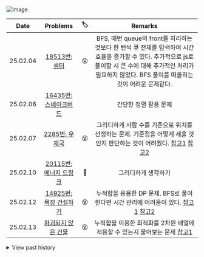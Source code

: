 ![image](https://user-images.githubusercontent.com/62245207/166436256-f57c27ba-0bca-497d-b7b9-786720c5c801.png)

|Date|Problems|🏷️|Remarks|
|-----|:-----:|:-----:|:-----:|
|25.02.04|[18513번: 샘터](https://www.acmicpc.net/problem/18513)|😵|BFS, 매번 queue의 front를 처리하는 것보다 한 턴씩 큐 전체를 탐색하여 시간 효율을 증가할 수 있다. 추가적으로 js로 풀이할 시 큰 수에 대해 추가적인 처리가 필요하지 않았다. BFS 풀이를 떠올리는 것이 어려운 문제같다.|
|25.02.06|[16435번: 스네이크버드](https://www.acmicpc.net/problem/16435)||간단한 정렬 활용 문제|
|25.02.07|[2285번: 우체국](https://www.acmicpc.net/problem/2285)|😵|그리디하게 사람 수를 기준으로 위치를 선정하는 문제. 기준점을 어떻게 세울 것인지 판단하는 것이 어려웠다. [참고1](https://min413903.tistory.com/70) [참고2](https://youngseo-computerblog.tistory.com/105)|
|25.02.10|[20115번: 에너지 드링크](https://www.acmicpc.net/problem/20115)|🎂|그리디하게 생각하기|
|25.02.12|[14925번: 목장 건설하기](https://www.acmicpc.net/problem/14925)|😵|누적합을 응용한 DP 문제. BFS로 풀이한다면 시간 관리에 어려움이 있다. [참고1](https://sangdo913.tistory.com/116) [참고2](https://blog.naver.com/jinhan814/222293314366)|
|25.02.13|[파괴되지 않은 건물](https://school.programmers.co.kr/learn/courses/30/lessons/92344?language=javascript)|😵|누적합을 이용한 최적화를 2차원 배열에 적용할 수 있는지 물어보는 문제 [참고1](https://www.youtube.com/watch?v=4B6tDyIz694)|

<details>
<summary>View past history</summary>
<p>

<details>
<summary>2021 NOVEMBER</summary>
<p>

|Date|Problems|🏷️|Remarks|
|-----|:-----:|:-----:|:-----:|
|21.11.01|[BOJ 12865 : 평범한 배낭](https://www.acmicpc.net/problem/12865)||배낭 문제 복습  [(Notion)](https://funny-joggers-d9f.notion.site/Knapsack-Problem-1ff6a36da7c14bb584efc0eb367c2d49)|
|21.11.05|[BOJ 1316 : 그룹 단어 체커](https://www.acmicpc.net/problem/1316)||문자열|
|21.11.06|[BOJ 1003 : 피보나치 함수](https://www.acmicpc.net/problem/1003)|🔵|DP|
|21.11.07|[BOJ 11726 : 2xn 타일링](https://www.acmicpc.net/problem/11726)||DP|
|21.11.08|[BOJ 5014 : 스타트링크](https://www.acmicpc.net/problem/5014)||BFS|
|21.11.09|[BOJ 2178 : 미로 탐색](https://www.acmicpc.net/problem/2178)||BFS|
|21.11.10|[BOJ 11651 : 좌표 정렬하기 2](https://www.acmicpc.net/problem/11651)||정렬|
|21.11.11|[BOJ 1931 : 회의실 배정](https://www.acmicpc.net/problem/1931)||그리디|
|21.11.12|[BOJ 11399 : ATM](https://www.acmicpc.net/problem/11399)||그리디|
|21.11.13|[BOJ 10814 : 나이순 정렬](https://www.acmicpc.net/problem/10814)||정렬|
|21.11.13|[BOJ 1068 : 트리](https://www.acmicpc.net/problem/1068)||DFS,트리|
|21.11.14|[BOJ 1541 : 잃어버린 괄호](https://www.acmicpc.net/problem/1541)||그리디,문자열|
|21.11.15|[BOJ 1002 : 터렛](https://www.acmicpc.net/problem/1002)|🔵|기하 ([두 원의 위치관계](https://mathbang.net/101))|
|21.11.16|||클래스 공부|
|21.11.17|[BOJ 11758 : CCW](https://www.acmicpc.net/problem/11758)|🔵|CCW 알고리즘 [(Notion)](https://funny-joggers-d9f.notion.site/CCW-Counter-Clockwise-6cb2f0ac3b634ab8be75561af0a1048c)|
|21.11.19|[BOJ 17386 : 선분 교차 1](https://www.acmicpc.net/problem/17386)||CCW, 선분 교차 판정|
|21.11.21|[BOJ 23561 : Young한 에너지는 부족하다](https://www.acmicpc.net/problem/23561)||그리디와 정렬|
|21.11.22|[BOJ 17952 : 과제는 끝나지 않아!](https://www.acmicpc.net/problem/17952)||스택 |
|21.11.23|[BOJ 23304 : 아카라카](https://www.acmicpc.net/problem/23304)||문자열, 재귀|
|21.11.24|[BOJ 10546 : 배부른 마라토너](https://www.acmicpc.net/problem/10546)||해시맵|
|21.11.26|[BOJ 11000 : 강의실 배정](https://www.acmicpc.net/problem/11000)|🔵|우선순위 큐|
|21.11.27|[BOJ 6603 : 로또](https://www.acmicpc.net/problem/6603)||재귀, 백트래킹|
|21.11.28|[BOJ 16212 : 정열적인 정렬](https://www.acmicpc.net/problem/16212)||정렬|
|21.11.29|[BOJ 1012 : 유기농 배추](https://www.acmicpc.net/problem/1012)||BFS|

</p>
</details>
  
<details>
<summary>2021 OCTOBER</summary>
<p>

|Date|Problems|🏷️|Remarks|
|-----|:-----:|:-----:|:-----:|
|21.10.01|[BOJ 2156 : 포도주 시식](https://www.acmicpc.net/problem/2156)||DP! [2579](https://www.acmicpc.net/problem/2579)번 문제 확장느낌|
|21.10.02|[BOJ 2667 : 단지번호붙이기](https://www.acmicpc.net/problem/2667)||BFS, queue 메모리 초과 조심|
|21.10.03|[BOJ 1300 : K번째 수](https://www.acmicpc.net/problem/1300)|🔵|이분탐색|
|21.10.04|[BOJ 1697 : 숨바꼭질](https://www.acmicpc.net/problem/1697)||BFS|
|21.10.05|[BOJ 3273 : 두 수의 합](https://www.acmicpc.net/problem/3273)||투포인터|
|21.10.06|[BOJ 5403 : AC](https://www.acmicpc.net/problem/5403)||처음 써보는 덱|
|21.10.07|[BOJ 2075 : N번째 큰 수](https://www.acmicpc.net/problem/5403)|🔵|우선순위 큐|
|21.10.08|[BOJ 11506 : 占쏙옙](https://www.acmicpc.net/problem/11506)||[�](https://www.acmicpc.net/workbook/view/127)[�](https://docs.oracle.com/cd/E19199-01/817-4243-10/std-ins-gui.html)|
|21.10.09|[BOJ 1916 : 최소비용 구하기](https://www.acmicpc.net/problem/1916)||다익스트라 기초|
|21.10.10|[BOJ 1504 : 특정한 최단경로](https://www.acmicpc.net/problem/1504)||다익스트라 응용|
|21.10.11|[BOJ 9370 : 미확인 도착지](https://www.acmicpc.net/problem/9370)|🔵|다익스트라 응용|
|21.10.13|[BOJ 2435 : 기상청 인턴 신현수](https://www.acmicpc.net/problem/2435)||브루트포스|
|21.10.14|[BOJ 2164 : 카드2](https://www.acmicpc.net/problem/2164)||큐|
|21.10.15|[BOJ 1026 : 보물](https://www.acmicpc.net/problem/1026)||정렬|
|21.10.16|[BOJ 1065 : 한수](https://www.acmicpc.net/problem/1065)||브루트포스|
|21.10.17|[BOJ 5639 : 이진 검색 트리](https://www.acmicpc.net/problem/5639)|🔵|트리구현 or 분할정복|
|21.10.18|[BOJ 9252 : LCS 2](https://www.acmicpc.net/problem/9252)|🔵|[BOJ 9251](https://www.acmicpc.net/problem/9251) 후속, DP|
|21.10.19|[BOJ 10773 : 제로](https://www.acmicpc.net/problem/10773)||스택|
|21.10.21|[BOJ 9012 : 괄호](https://www.acmicpc.net/problem/9012)||STACK|
|21.10.22|[BOJ 1717 : 집합의 표현](https://www.acmicpc.net/problem/1717)|🔵|첫 유니온 파인드|
|21.10.23|[BOJ 1976 : 여행 가자](https://www.acmicpc.net/problem/1976)||유니온 파인드 or DFS or BFS|
|21.10.24|[BOJ 4195 : 친구 네트워크](https://www.acmicpc.net/problem/4195)|🔵|해시 + 유니온 파인드 (weighted로 품)|
|21.10.26|[BOJ 2003 : 수들의 합 2](https://www.acmicpc.net/problem/2003)|🔵|투 포인터|
|21.10.27|[BOJ 1929 : 소수 구하기](https://www.acmicpc.net/problem/1929)|🔵|[에라토스테네스의 체](https://blog.naver.com/ndb796/221233595886)|
|21.10.28|[BOJ 4948 : 베르트랑 공준](https://www.acmicpc.net/problem/4948)||전과 동, 소수 판별|
|21.10.29|[BOJ 11286 : 절댓값 힙](https://www.acmicpc.net/problem/11286)||우선순위 큐|
|21.10.30|[BOJ 5052 : 전화번호 목록](https://www.acmicpc.net/problem/5052)||문자열|
|21.10.31|[BOJ 11047 : 동전 0](https://www.acmicpc.net/problem/11047)||그리디|

</p>
</details>

<details>
<summary>2021 SEPTEMBER</summary>
<p>

|Date|Problems|🏷️|Remarks|
|-----|:-----:|:-----:|:-----:|
|21.09.01|[BOJ 1235 : 학생 번호](https://www.acmicpc.net/problem/1235)||문자열|
|21.09.02|[BOJ 10816 : 숫자 카드 2](https://www.acmicpc.net/problem/10816)|🔵|lower,upper bound 구현|
|21.09.03|[BOJ 1654 : 랜선 자르기](https://www.acmicpc.net/problem/1654)||이분탐색 (최대값 찾기)|
|21.09.04|[BOJ 2805 : 나무 자르기](https://www.acmicpc.net/problem/2805)||''|
|21.09.05|[BOJ 2110 : 공유기 설치](https://www.acmicpc.net/problem/2110)||''|
|21.09.06|[BOJ 1072 : 게임](https://www.acmicpc.net/problem/1072)||이분탐색 (최소값 찾기)|
|21.09.07|[BOJ 2343 : 기타 레슨](https://www.acmicpc.net/problem/2343)|🔵|''|
|21.09.08|[BOJ 6236 : 용돈 관리](https://www.acmicpc.net/problem/6236)||''|
|21.09.09|[프로그래머스 월간 코드 챌린지 시즌3 (9월)](https://programmers.co.kr/competitions/1581)|🔵||
|21.09.10|[BOJ 1764 : 듣보잡](https://www.acmicpc.net/problem/1764)||해시|
|21.09.11|[프로그래머스: 완주하지 못한 선수](https://programmers.co.kr/learn/courses/30/lessons/42576)||해시|
|21.09.13|[프로그래머스: 위장](https://programmers.co.kr/learn/courses/30/lessons/42578)|🔵|해시, std::unordered_map 처음 써봄|
|21.09.14|[프로그래머스: 전화번호 목록](https://programmers.co.kr/learn/courses/30/lessons/42577)|🔵|해시맵으로 풀어보기|
|21.09.15|[프로그래머스: K번째수](https://programmers.co.kr/learn/courses/30/lessons/42748)||정렬|
|21.09.16|[프로그래머스: 타겟 넘버](https://programmers.co.kr/learn/courses/30/lessons/43165)||DFS|
|21.09.19|[BOJ 1463 : 1로 만들기](https://www.acmicpc.net/problem/1463)||DP (Bottom-up)|
|21.09.20|[BOJ 2579 : 계단 오르기](https://www.acmicpc.net/problem/2579)|🔵|DP|
|21.09.21|[BOJ 10844 : 쉬운 계단 수](https://www.acmicpc.net/problem/10844)||DP|
|21.09.22|[BOJ 12852 : 1로 만들기 2](https://www.acmicpc.net/problem/10844)||DP, 역추적|
|21.09.23|[BOJ 1987 : 알파벳](https://www.acmicpc.net/problem/1987)||DFS|
|21.09.25|[BOJ 12100 : 2048 (Easy)](https://www.acmicpc.net/problem/12100)||DFS..!!|
|21.09.26|[BOJ 2467 : 용액](https://www.acmicpc.net/problem/2467)||≈[BOJ 2470](https://www.acmicpc.net/problem/2470), 첫 투포인터 문제|
|21.09.27|[BOJ 14888 : 연산자 끼워넣기](https://www.acmicpc.net/problem/14888)||DFS (Easy)|
|21.09.29|[BOJ 14889 : 스타트와 링크](https://www.acmicpc.net/problem/14889)||DFS, 시간 단축 요소 잘 생각하기|
|21.09.30|[BOJ 1806 : 부분합](https://www.acmicpc.net/problem/1806)||투 포인터|

</p>
</details>

<details>
<summary>2021 AUGUST</summary>
<p>

> GOAL : solved.ac class 4+ **ACHIEVED!**

|Date|Problems|🏷️|Remarks|
|-----|:-----:|:-----:|:-----:|
|21.08.01|[BOJ 2239 : 스도쿠](https://www.acmicpc.net/problem/2239)||=[BOJ 2580](https://www.acmicpc.net/problem/2580)|
|21.08.04|[BOJ 2231 : 분해합](https://www.acmicpc.net/problem/2231)|||
|21.08.05|[BOJ 11279 : 최대 힙](https://www.acmicpc.net/problem/11279)|||
|21.08.06|[BOJ 1927 : 최소 힙](https://www.acmicpc.net/problem/1927)|||
||[BOJ 1149 : RGB거리](https://www.acmicpc.net/problem/1149)|||
|21.08.07|[BOJ 1932 : 정수 삼각형](https://www.acmicpc.net/problem/1932)|||
|21.08.08|[BOJ 11053 : 가장 긴 증가하는 부분 수열](https://www.acmicpc.net/problem/11053)|🔵|LIS 알고리즘|
|21.08.10|[BOJ 2407 : 조합](https://www.acmicpc.net/problem/2407)||큰 수 다루기 + 수학지식|
|21.08.11|[BOJ 11725 : 트리의 부모 찾기](https://www.acmicpc.net/problem/11725)|🔵|BFS로도 풀어보기|
|21.08.13|[BOJ 9663 : N-Queen](https://www.acmicpc.net/problem/9663)||백트래킹. 7896ms인데 용케 통과|
|21.08.14|[BOJ 14502 : 연구소](https://www.acmicpc.net/problem/14502)||BFS|
|21.08.15|[BOJ 9465 : 스티커](https://www.acmicpc.net/problem/9465)|🔵|DP|
|21.08.17|[BOJ 1753 : 최단경로](https://www.acmicpc.net/problem/1753)||Dijkstra.........힘들었다 [(참고글)](https://www.acmicpc.net/board/view/34516)|
|21.08.18|[BOJ 12865 : 평범한 배낭](https://www.acmicpc.net/problem/12865)||DP|
|21.08.19|[BOJ 15654 : N과 M(5)](https://www.acmicpc.net/problem/15654)||백트래킹|
|21.08.20|[BOJ 1991 : 트리 순회](https://www.acmicpc.net/problem/1991)|||
|21.08.21|[BOJ 9251 : LCS](https://www.acmicpc.net/problem/9251)|🔵|LCS, DP|
|21.08.22|[BOJ 2206 : 벽 부수고 이동하기](https://www.acmicpc.net/problem/2206)||단순 BFS가 아님!|
||[BOJ 11404 : 플로이드](https://www.acmicpc.net/problem/11404)||Floyd-Warshall [(참고글)](https://blog.naver.com/ndb796/221234427842)|
|21.08.24|[BOJ 1967 : 트리의 지름](https://www.acmicpc.net/problem/1967)||=[BOJ 1167](https://www.acmicpc.net/problem/1167), BFS or DFS |
|21.08.25|[BOJ 13549 : 숨바꼭질 3](https://www.acmicpc.net/problem/13549)||우선순위 큐 + BFS|
|21.08.26|[BOJ 2263 : 트리의 순회](https://www.acmicpc.net/problem/2263)|🔵|분할정복|
|21.08.27|[BOJ 11660 : 구간 합 구하기 5](https://www.acmicpc.net/problem/11660)||DP|
|21.08.28|[BOJ 11444 : 피보나치 수 6](https://www.acmicpc.net/problem/11444)||수학적 지식 다분히 [참고글](https://www.acmicpc.net/blog/view/28)|
|21.08.29|[BOJ 11650 : 좌표 정렬하기](https://www.acmicpc.net/problem/11650)|||
|21.08.30|[BOJ 1918 : 후위 표기식](https://www.acmicpc.net/problem/1918)|🔴|스택|
|21.08.31|[BOJ 1865 : 웜홀](https://www.acmicpc.net/problem/1865)|🔴|벨만포드 or SPFA (음수간선 최단경로)|

</p>
</details>

<details>
<summary>2021 JULY</summary>
<p>

|Date|Problems|Remarks|
|-----|:-----:|:-----:|
|21.07.03|[BOJ 10809 : 알파벳 찾기](https://www.acmicpc.net/problem/10809)||
|21.07.04|[BOJ 1912 : 연속합](https://www.acmicpc.net/problem/1912)||
||[BOJ 2309 : 일곱 난쟁이](https://www.acmicpc.net/problem/2309)||
|21.07.05|[BOJ 3085 : 사탕 게임](https://www.acmicpc.net/problem/3085)||
|21.07.06|[BOJ 10819 : 차이를 최대로](https://www.acmicpc.net/problem/10819)||
|21.07.07|[BOJ 1018 : 체스판 다시 칠하기](https://www.acmicpc.net/problem/1018)||
|21.07.08|[BOJ 9711 : 피보나치](https://www.acmicpc.net/problem/9711)|🔵다시 풀어보기|
|21.07.09|[BOJ 2748 : 피보나치 수 2](https://www.acmicpc.net/problem/2748)||
||[BOJ 10870 : 피보나치 수 5](https://www.acmicpc.net/problem/10870)||
||[BOJ 9095 : 1, 2, 3 더하기](https://www.acmicpc.net/problem/9095)||
|21.07.10|[BOJ 18870 : 좌표 압축](https://www.acmicpc.net/problem/18870)||
||[BOJ 2606 : 바이러스](https://www.acmicpc.net/problem/2606)||
||[BOJ 11724 : 연결 요소의 개수](https://www.acmicpc.net/problem/11724)||
|21.07.14|[BOJ 1260 : DFS와 BFS](https://www.acmicpc.net/problem/1260)||
|21.07.15|[BOJ 9184 : 신나는 함수 실행](https://www.acmicpc.net/problem/9184)||
|21.07.17|[프로그래머스 스킬 체크 LEVEL 1](https://programmers.co.kr/skill_checks)||
|21.07.18|[BOJ 16953 : A → B](https://www.acmicpc.net/problem/16953)||
|21.07.19|[BOJ 15650 : N과 M(2)](https://www.acmicpc.net/problem/15650)||
|21.07.20|[BOJ 2941 : 크로아티아 알파벳](https://www.acmicpc.net/problem/2941)||
|21.07.21|[BOJ 1629 : 곱셈](https://www.acmicpc.net/problem/1629)|🔵|
|21.07.22|[BOJ 15651 : N과 M(3)](https://www.acmicpc.net/problem/15651)||
||[BOJ 15652 : N과 M(4)](https://www.acmicpc.net/problem/15652)||
|21.07.24|[BOJ 1759 : 암호 만들기](https://www.acmicpc.net/problem/1759)||
|21.07.27|[BOJ 7576 : 토마토](https://www.acmicpc.net/problem/7576)||
||[BOJ 7569 : 토마토](https://www.acmicpc.net/problem/7569)||
|21.07.30|[BOJ 7568 : 덩치](https://www.acmicpc.net/problem/7568)||
|21.07.31|[BOJ 16236 : 아기 상어](https://www.acmicpc.net/problem/16236)||

</p>
</details>

</p>
</details>
